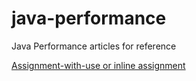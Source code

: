# java-performance
Java Performance articles for reference


[Assignment-with-use or inline assignment](http://jpbempel.blogspot.sg/2015/10/assignment-with-use-or-inline-assignment.html)
